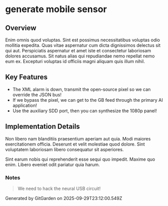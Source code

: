 # generate mobile sensor

## Overview
Enim omnis quod voluptas. Sint est possimus necessitatibus voluptas odio mollitia expedita. Quas vitae aspernatur cum dicta dignissimos delectus sit qui aut. Perspiciatis aspernatur et amet iste et consectetur laboriosam dolores accusamus. Sit natus alias qui repudiandae nemo repellat nemo eum ex. Excepturi voluptas id officiis magni aliquam quis illum nihil.

## Key Features
- The XML alarm is down, transmit the open-source pixel so we can override the JSON bus!
- If we bypass the pixel, we can get to the GB feed through the primary AI application!
- Use the auxiliary SDD port, then you can synthesize the 1080p panel!

## Implementation Details
Non libero nam blanditiis praesentium aperiam aut quia. Modi maiores exercitationem officia. Deserunt et velit molestiae quod dolore. Sint voluptatem laboriosam libero consequatur sit asperiores.
 Sint earum nobis qui reprehenderit esse sequi quo impedit. Maxime quo enim. Libero eveniet odit pariatur quia harum.

### Notes
> We need to hack the neural USB circuit!

Generated by GitGarden on 2025-09-29T23:12:00.549Z